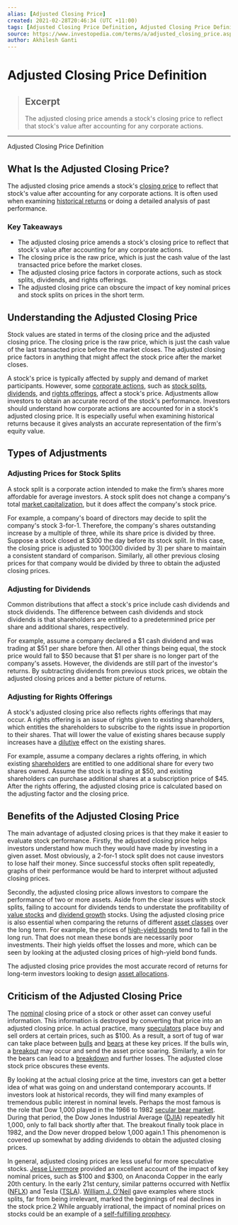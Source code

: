 ```yaml
---
alias: [Adjusted Closing Price]
created: 2021-02-28T20:46:34 (UTC +11:00)
tags: [Adjusted Closing Price Definition, Adjusted Closing Price Definition]
source: https://www.investopedia.com/terms/a/adjusted_closing_price.asp
author: Akhilesh Ganti
---
```


# Adjusted Closing Price Definition

> ## Excerpt
> The adjusted closing price amends a stock's closing price to reflect that stock's value after accounting for any corporate actions.

---

Adjusted Closing Price Definition
## What Is the Adjusted Closing Price?

The adjusted closing price amends a stock's [closing price](https://www.investopedia.com/terms/c/closingprice.asp) to reflect that stock's value after accounting for any corporate actions. It is often used when examining [historical returns](https://www.investopedia.com/terms/h/historical-returns.asp) or doing a detailed analysis of past performance.

### Key Takeaways

-   The adjusted closing price amends a stock's closing price to reflect that stock's value after accounting for any corporate actions.
-   The closing price is the raw price, which is just the cash value of the last transacted price before the market closes.
-   The adjusted closing price factors in corporate actions, such as stock splits, dividends, and rights offerings.
-   The adjusted closing price can obscure the impact of key nominal prices and stock splits on prices in the short term.

## Understanding the Adjusted Closing Price

Stock values are stated in terms of the closing price and the adjusted closing price. The closing price is the raw price, which is just the cash value of the last transacted price before the market closes. The adjusted closing price factors in anything that might affect the stock price after the market closes.

A stock's price is typically affected by supply and demand of market participants. However, some [corporate actions](https://www.investopedia.com/terms/c/corporateaction.asp), such as [stock splits](https://www.investopedia.com/terms/s/stocksplit.asp), [dividends](https://www.investopedia.com/terms/d/dividend.asp), and [rights offerings](https://www.investopedia.com/terms/r/rightsoffering.asp), affect a stock's price. Adjustments allow investors to obtain an accurate record of the stock's performance. Investors should understand how corporate actions are accounted for in a stock's adjusted closing price. It is especially useful when examining historical returns because it gives analysts an accurate representation of the firm's equity value.

## Types of Adjustments

### Adjusting Prices for Stock Splits

A stock split is a corporate action intended to make the firm’s shares more affordable for average investors. A stock split does not change a company's total [market capitalization](https://www.investopedia.com/investing/market-capitalization-defined/), but it does affect the company's stock price.

For example, a company's board of directors may decide to split the company's stock 3-for-1. Therefore, the company's shares outstanding increase by a multiple of three, while its share price is divided by three. Suppose a stock closed at $300 the day before its stock split. In this case, the closing price is adjusted to $100 ($300 divided by 3) per share to maintain a consistent standard of comparison. Similarly, all other previous closing prices for that company would be divided by three to obtain the adjusted closing prices.

### Adjusting for Dividends

Common distributions that affect a stock's price include cash dividends and stock dividends. The difference between cash dividends and stock dividends is that shareholders are entitled to a predetermined price per share and additional shares, respectively.

For example, assume a company declared a $1 cash dividend and was trading at $51 per share before then. All other things being equal, the stock price would fall to $50 because that $1 per share is no longer part of the company's assets. However, the dividends are still part of the investor's returns. By subtracting dividends from previous stock prices, we obtain the adjusted closing prices and a better picture of returns.

### Adjusting for Rights Offerings

A stock's adjusted closing price also reflects rights offerings that may occur. A rights offering is an issue of rights given to existing shareholders, which entitles the shareholders to subscribe to the rights issue in proportion to their shares. That will lower the value of existing shares because supply increases have a [dilutive](https://www.investopedia.com/terms/d/dilution.asp) effect on the existing shares.

For example, assume a company declares a rights offering, in which existing [shareholders](https://www.investopedia.com/terms/s/shareholder.asp) are entitled to one additional share for every two shares owned. Assume the stock is trading at $50, and existing shareholders can purchase additional shares at a subscription price of $45. After the rights offering, the adjusted closing price is calculated based on the adjusting factor and the closing price.

## Benefits of the Adjusted Closing Price

The main advantage of adjusted closing prices is that they make it easier to evaluate stock performance. Firstly, the adjusted closing price helps investors understand how much they would have made by investing in a given asset. Most obviously, a 2-for-1 stock split does not cause investors to lose half their money. Since successful stocks often split repeatedly, graphs of their performance would be hard to interpret without adjusted closing prices.

Secondly, the adjusted closing price allows investors to compare the performance of two or more assets. Aside from the clear issues with stock splits, failing to account for dividends tends to understate the profitability of [value stocks](https://www.investopedia.com/terms/v/valuestock.asp) and [dividend growth](https://www.investopedia.com/articles/basics/04/072304.asp) stocks. Using the adjusted closing price is also essential when comparing the returns of different [asset classes](https://www.investopedia.com/terms/a/assetclasses.asp) over the long term. For example, the prices of [high-yield bonds](https://www.investopedia.com/terms/h/high_yield_bond.asp) tend to fall in the long run. That does not mean these bonds are necessarily poor investments. Their high yields offset the losses and more, which can be seen by looking at the adjusted closing prices of high-yield bond funds.

The adjusted closing price provides the most accurate record of returns for long-term investors looking to design [asset allocations](https://www.investopedia.com/terms/a/assetallocation.asp).

## Criticism of the Adjusted Closing Price

The [nominal](https://www.investopedia.com/terms/n/nominal.asp) closing price of a stock or other asset can convey useful information. This information is destroyed by converting that price into an adjusted closing price. In actual practice, many [speculators](https://www.investopedia.com/terms/s/speculator.asp) place buy and sell orders at certain prices, such as $100. As a result, a sort of tug of war can take place between [bulls](https://www.investopedia.com/terms/b/bull.asp) and [bears](https://www.investopedia.com/terms/b/bear.asp) at these key prices. If the bulls win, a [breakout](https://www.investopedia.com/terms/b/breakout.asp) may occur and send the asset price soaring. Similarly, a win for the bears can lead to a [breakdown](https://www.investopedia.com/terms/b/breakdown.asp) and further losses. The adjusted close stock price obscures these events.

By looking at the actual closing price at the time, investors can get a better idea of what was going on and understand contemporary accounts. If investors look at historical records, they will find many examples of tremendous public interest in nominal levels. Perhaps the most famous is the role that Dow 1,000 played in the 1966 to 1982 [secular bear market](https://www.investopedia.com/terms/s/secularmarket.asp). During that period, the Dow Jones Industrial Average ([DJIA](https://www.investopedia.com/terms/d/djia.asp)) repeatedly hit 1,000, only to fall back shortly after that. The breakout finally took place in 1982, and the Dow never dropped below 1,000 again.1 This phenomenon is covered up somewhat by adding dividends to obtain the adjusted closing prices.

In general, adjusted closing prices are less useful for more speculative stocks. [Jesse Livermore](https://www.investopedia.com/articles/trading/09/legendary-trader-jesse-livermore.asp) provided an excellent account of the impact of key nominal prices, such as $100 and $300, on Anaconda Copper in the early 20th century. In the early 21st century, similar patterns occurred with Netflix ([NFLX](https://www.investopedia.com/markets/quote?tvwidgetsymbol=nflx)) and Tesla ([TSLA](https://www.investopedia.com/markets/quote?tvwidgetsymbol=tsla)). [William J. O'Neil](https://www.investopedia.com/terms/w/william-j-oneil.asp) gave examples where stock splits, far from being irrelevant, marked the beginnings of real declines in the stock price.2 While arguably irrational, the impact of nominal prices on stocks could be an example of a [self-fulfilling prophecy](https://www.investopedia.com/ask/answers/05/selffulfillingprophecy.asp).
